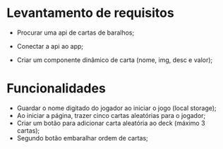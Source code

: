 # Levantamento de requisitos

- Procurar uma api de cartas de baralhos;
- Conectar a api ao app;

- Criar um componente dinâmico de carta (nome, img, desc e valor);

# Funcionalidades

- Guardar o nome digitado do jogador ao iniciar o jogo (local storage);
- Ao iniciar a página, trazer cinco cartas aleatórias para o jogador;
- Criar um botão para adicionar carta aleatória ao deck (máximo 3 cartas);
- Segundo botão embaralhar ordem de cartas;
